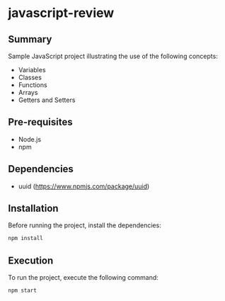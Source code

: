 # javascript-review

## Summary
Sample JavaScript project illustrating the use of the following concepts:
- Variables
- Classes
- Functions
- Arrays
- Getters and Setters

## Pre-requisites
- Node.js
- npm

## Dependencies
- uuid (https://www.npmjs.com/package/uuid)

## Installation
Before running the project, install the dependencies:
```bash
npm install
```

## Execution
To run the project, execute the following command:
```bash
npm start
```